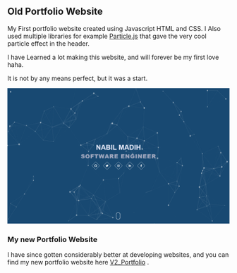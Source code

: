 ## Old Portfolio Website

My First portfolio website created using Javascript HTML and CSS. 
I Also used multiple libraries for example [Particle.js](https://github.com/VincentGarreau/particles.js/) that gave the very cool particle effect in the header.

I have Learned a lot making this website, and will forever be my first love haha.

It is not by any means perfect, but it was a start.

![demo](resources/img/demo.PNG) 

### My new Portfolio Website

I have since gotten considerably better at developing websites, and you can find my new portfolio website here [V2_Portfolio](https://nabilmadih.com/) .
